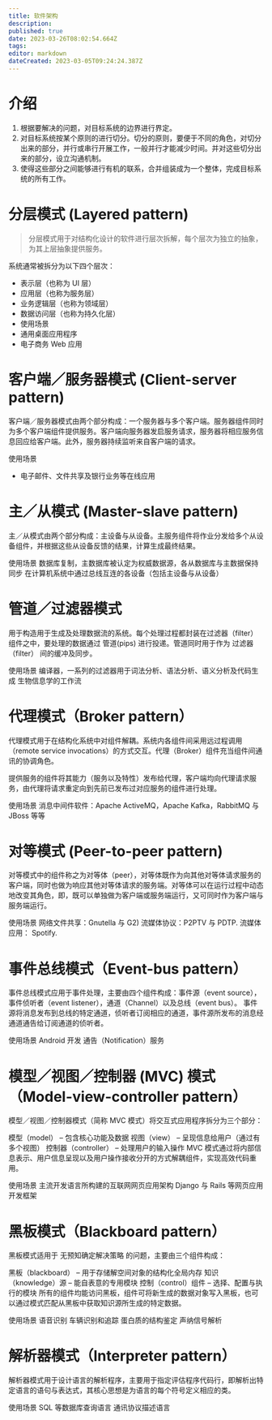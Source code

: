 ```yaml
---
title: 软件架构
description: 
published: true
date: 2023-03-26T08:02:54.664Z
tags: 
editor: markdown
dateCreated: 2023-03-05T09:24:24.387Z
---
```


# 介绍
1. 根据要解决的问题，对目标系统的边界进行界定。
2. 对目标系统按某个原则的进行切分。切分的原则，要便于不同的角色，对切分出来的部分，并行或串行开展工作，一般并行才能减少时间。并对这些切分出来的部分，设立沟通机制。
3. 使得这些部分之间能够进行有机的联系，合并组装成为一个整体，完成目标系统的所有工作。
# 分层模式 (Layered pattern)
> 分层模式用于对结构化设计的软件进行层次拆解，每个层次为独立的抽象，为其上层抽象提供服务。

系统通常被拆分为以下四个层次：
- 表示层（也称为 UI 层）
- 应用层（也称为服务层）
- 业务逻辑层（也称为领域层）
- 数据访问层（也称为持久化层）
- 使用场景
- 通用桌面应用程序
- 电子商务 Web 应用





# 客户端／服务器模式 (Client-server pattern)
客户端／服务器模式由两个部分构成：一个服务器与多个客户端。服务器组件同时为多个客户端组件提供服务。客户端向服务器发启服务请求，服务器将相应服务信息回应给客户端。此外，服务器持续监听来自客户端的请求。

使用场景
- 电子邮件、文件共享及银行业务等在线应用



# 主／从模式 (Master-slave pattern)
主／从模式由两个部分构成：主设备与从设备。主服务组件将作业分发给多个从设备组件，并根据这些从设备反馈的结果，计算生成最终结果。

使用场景
数据库复制，主数据库被认定为权威数据源，各从数据库与主数据保持同步
在计算机系统中通过总线互连的各设备（包括主设备与从设备）





# 管道／过滤器模式
用于构造用于生成及处理数据流的系统。每个处理过程都封装在过滤器（filter）组件之中，要处理的数据通过 管道(pips) 进行投递。管道同时用于作为 过滤器（filter） 间的缓冲及同步。

使用场景
编译器，一系列的过滤器用于词法分析、语法分析、语义分析及代码生成
生物信息学的工作流





# 代理模式（Broker pattern）
代理模式用于在结构化系统中对组件解耦。系统内各组件间采用远过程调用（remote service invocations）的方式交互。代理（Broker）组件充当组件间通讯的协调角色。

提供服务的组件将其能力（服务以及特性）发布给代理，客户端均向代理请求服务，由代理将请求重定向到先前已发布过对应服务的组件进行处理。

使用场景
消息中间件软件：Apache ActiveMQ，Apache Kafka，RabbitMQ 与 JBoss 等等





# 对等模式 (Peer-to-peer pattern)
对等模式中的组件称之为对等体（peer），对等体既作为向其他对等体请求服务的客户端，同时也做为响应其他对等体请求的服务端。对等体可以在运行过程中动态地改变其角色，即，既可以单独做为客户端或服务端运行，又可同时作为客户端与服务端运行。

使用场景
网络文件共享：Gnutella 与 G2)
流媒体协议：P2PTV 与 PDTP.
流媒体应用： Spotify.




# 事件总线模式（Event-bus pattern）
事件总线模式应用于事件处理，主要由四个组件构成：事件源（event source），事件侦听者（event listener），通道（Channel）以及总线（event bus）。 事件源将消息发布到总线的特定通道，侦听者订阅相应的通道，事件源所发布的消息经通道通告给订阅通道的侦听者。

使用场景
Android 开发
通告（Notification）服务





# 模型／视图／控制器 (MVC) 模式（Model-view-controller pattern）
模型／视图／控制器模式（简称 MVC 模式）将交互式应用程序拆分为三个部分：

模型（model） – 包含核心功能及数据
视图（view） – 呈现信息给用户（通过有多个视图）
控制器（controller） – 处理用户的输入操作
MVC 模式通过将内部信息表示、用户信息呈现以及用户操作接收分开的方式解耦组件，实现高效代码重用。

使用场景
主流开发语言所构建的互联网网页应用架构
Django 与 Rails 等网页应用开发框架





# 黑板模式（Blackboard pattern）
黑板模式适用于 无预知确定解决策略 的问题，主要由三个组件构成：

黑板（blackboard） – 用于存储解空间对象的结构化全局内存
知识（knowledge）源 – 能自表意的专用模块
控制（control）组件 – 选择、配置与执行的模块
所有的组件均能访问黑板，组件可将新生成的数据对象写入黑板，也可以通过模式匹配从黑板中获取知识源所生成的特定数据。

使用场景
语音识别
车辆识别和追踪
蛋白质的结构鉴定
声纳信号解析





# 解析器模式（Interpreter pattern）
解析器模式用于设计语言的解析程序，主要用于指定评估程序代码行，即解析出特定语言的语句与表达式，其核心思想是为语言的每个符号定义相应的类。

使用场景
SQL 等数据库查询语言
通讯协议描述语言
